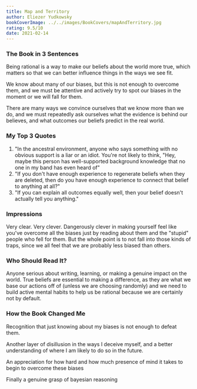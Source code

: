 ```yaml
---
title: Map and Territory
author: Eliezer Yudkowsky
bookCoverImage: ../../images/BookCovers/mapAndTerritory.jpg
rating: 9.5/10
date: 2021-02-14
---
```


### The Book in 3 Sentences

Being rational is a way to make our beliefs about the world more true, which matters so that we can better influence things in the ways we see fit.

We know about many of our biases, but this is not enough to overcome them, and we must be attentive and actively try to spot our biases in the moment or we will fall for them.

There are many ways we convince ourselves that we know more than we do, and we must repeatedly ask ourselves what the evidence is behind our believes, and what outcomes our beliefs predict in the real world.

### My Top 3 Quotes

1. "In the ancestral environment, anyone who says something with no obvious support is a liar or an idiot. You're not likely to think, "Hey, maybe this person has well-supported background knowledge that no one in my band has even heard of"
2. "If you don't have enough experience to regenerate beliefs when they are deleted, then do you have enough experience to connect that belief to anything at all?"
3. "If you can explain all outcomes equally well, then your belief doesn't actually tell you anything."

### Impressions

Very clear. Very clever. Dangerously clever in making yourself feel like you've overcome all the biases just by reading about them and the "stupid" people who fell for them. But the whole point is to not fall into those kinds of traps, since we all feel that we are probably less biased than others.

### Who Should Read It?

Anyone serious about writing, learning, or making a genuine impact on the world. True beliefs are essential to making a difference, as they are what we base our actions off of (unless we are choosing randomly) and we need to build active mental habits to help us be rational because we are certainly not by default.

### How the Book Changed Me

Recognition that just knowing about my biases is not enough to defeat them.

Another layer of disillusion in the ways I deceive myself, and a better understanding of where I am likely to do so in the future.

An appreciation for how hard and how much presence of mind it takes to begin to overcome these biases

Finally a genuine grasp of bayesian reasoning
